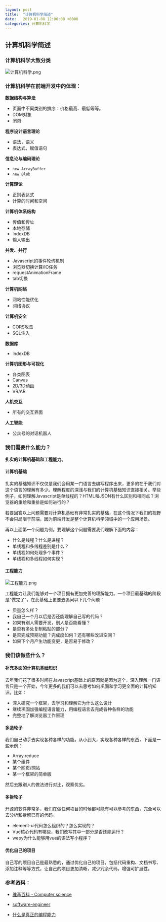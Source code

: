 ```yaml
---
layout: post
title:  "计算机科学简述"
date:   2019-01-08 12:00:00 +0800
categories: 计算机科学
---
```


## 计算机科学简述

### 计算机科学大致分类

![计算机科学.png](https://cs-1251636704.cos.ap-beijing.myqcloud.com/%E8%AE%A1%E7%AE%97%E6%9C%BA%E7%A7%91%E5%AD%A6.png)


### 计算机科学在前端开发中的体现：

**数据结构与算法**

* 页面中不同类别的排序：价格最高、最低等等。
* DOM对象
* 闭包

**程序设计语言理论**

* 语法，语义
* 表达式，赋值语句

**信息论与编码理论**

* `new ArrayBuffer`
* `new Blob`

**计算理论**

* 正则表达式
* 计算的时间和空间

**计算机体系结构**

* 传值和传址
* 本地存储
* IndexDB
* 输入输出

**并发、并行**

* Javascript的事件轮询机制
* 浏览器切换计算/IO任务
* requestAnimationFrame
* tab切换

**计算机网络**

* 网站性能优化
* 网络协议

**计算机安全**

* CORS攻击
* SQL注入

**数据库**

* IndexDB

**计算机图形与可视化**

* 各类图表
* Canvas
* 2D/3D动画
* VR/AR

**人机交互**

* 所有的交互界面

**人工智能**

* 公众号的对话机器人


### 我们需要什么能力？

**扎实的计算机基础和工程能力。**

#### 计算机基础

扎实的基础知识不仅仅是我们会用某一门语言去编写程序出来，更多的在于我们对这个语言的理解有多少。理解程度的深浅与我们的计算机基础知识直接相关。举些例子，如何理解Javascript是单线程的？HTML和JSON有什么区别和相同点？浏览器的重绘和重排是如何进行的？

若要回答以上问题需要对计算机基础有非常扎实的基础，在这个情况下我们的视野不会只局限于前端，因为前端开发是整个计算机科学领域中的一个应用场景。

再以上面第一个问题为例，要理解这个问题需要我们理解下面的内容：

* 什么是线程？什么是进程？
* 单线程和多线程差别是什么？
* 单线程如何处理多个事件？
* 单线程和多线程如何实现？


#### 工程能力

![工程能力.png](https://cs-1251636704.cos.ap-beijing.myqcloud.com/%E5%B7%A5%E7%A8%8B%E8%83%BD%E5%8A%9B.png)

工程能力让我们能够对一个项目拥有更加完善的理解能力。一个项目最基础的阶段是"做完了"，在此基础上更要去追问以下几个问题：

* 质量怎么样？
* 我自己一个月以后是否还能理解自己写的代码？
* 如果有别人需要开发，别人是否能看懂？
* 是否有多处复制粘贴的部分？
* 是否完成预期功能？完成度如何？还有哪些改进空间？
* 如果下个月产生功能变更，是否易于修改？


### 我们该做些什么？

#### 补充多面的计算机基础知识

去年我们花了很多时间在Javascript基础上的原因就是因为这个，深入理解一门语言只是一个开始，今年更多的我们可以去思考如何巩固和学习更全面的计算机知识。比如：

* 深入研究一个框架，去学习和理解它为什么这么设计
* 继续巩固加强编程语言能力，用编程语言去完成各种各样的功能
* 完整地了解浏览器工作原理


#### 多造轮子

我们自己动手去实现各种各样的功能。从小到大，实现各种各样的东西，下面是一些示例：

* Array.reduce
* 某个组件
* 某个网页/网站
* 某一个框架的简单版

然后去跟别人的做法进行对比，观察优劣。

#### 多拆轮子

开源的软件非常多，我们在做任何项目的时候都可能有可以参考的东西，完全可以去分析和拆解已有的代码。

* element-ui代码怎么组织的？怎么实现的？
* Vue核心代码有哪些，我们改写其中一部分是否还能运行？
* wepy为什么能够用vue的语法写小程序？

#### 优化自己的项目

自己写的项目自己是最熟悉的，通过优化自己的项目，包括代码重构、文档书写、添加注释等等方式，让自己的项目更加清晰，减少冗余代码，增强可扩展性。


### 参考资料：

* [维基百科 - Computer science](https://en.wikipedia.org/wiki/Computer_science)

* [software-engineer](https://myjobsearch.com/careers/software-engineer.html)

* [什么是真正的编程能力](https://www.zhihu.com/question/31034164)